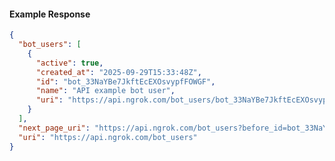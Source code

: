 <!-- Code generated for API Clients. DO NOT EDIT. -->

#### Example Response

```json
{
  "bot_users": [
    {
      "active": true,
      "created_at": "2025-09-29T15:33:48Z",
      "id": "bot_33NaYBe7JkftEcEXOsvypfFOWGF",
      "name": "API example bot user",
      "uri": "https://api.ngrok.com/bot_users/bot_33NaYBe7JkftEcEXOsvypfFOWGF"
    }
  ],
  "next_page_uri": "https://api.ngrok.com/bot_users?before_id=bot_33NaYBe7JkftEcEXOsvypfFOWGF&limit=1",
  "uri": "https://api.ngrok.com/bot_users"
}
```
